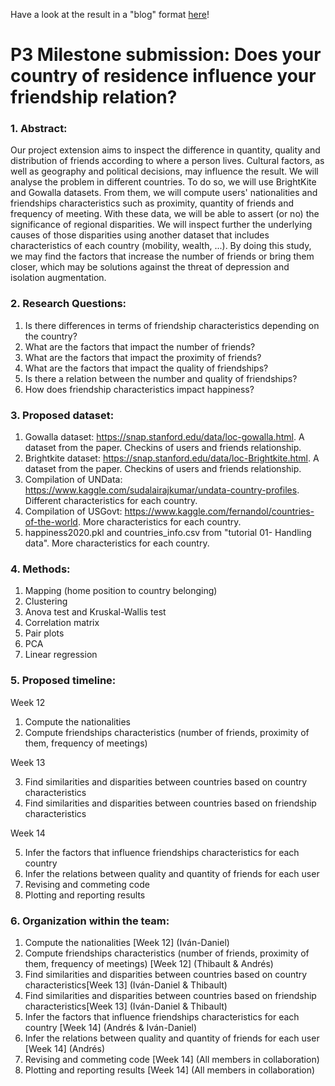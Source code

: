 Have a look at the result in a "blog" format [here](https://asreva.github.io/2020-12-18-markdown/)!

# P3 Milestone submission: Does your country of residence influence your friendship relation?
### 1. Abstract:
Our project extension aims to inspect the difference in quantity, quality and distribution of friends according to where a person lives. Cultural factors, as well as geography and political decisions, may influence the result. We will analyse the problem in different countries.
To do so, we will use BrightKite and Gowalla datasets. From them, we will compute users' nationalities and friendships characteristics such as proximity, quantity of friends and frequency of meeting. With these data, we will be able to assert (or no) the significance of regional disparities. We will inspect further the underlying causes of those disparities using another dataset that includes characteristics of each country (mobility, wealth, ...). 
By doing this study, we may find the factors that increase the number of friends or bring them closer, which may be solutions against the threat of depression and isolation augmentation.
### 2. Research Questions:
1. Is there differences in terms of friendship characteristics depending on the country?
2. What are the factors that impact the number of friends? 
3. What are the factors that impact the proximity of friends?
4. What are the factors that impact the quality of friendships?
5. Is there a relation between the number and quality of friendships?
6. How does friendship characteristics impact happiness?
### 3. Proposed dataset:
1. Gowalla dataset: https://snap.stanford.edu/data/loc-gowalla.html. A dataset from the paper. Checkins of users and friends relationship.
2. Brightkite dataset: https://snap.stanford.edu/data/loc-Brightkite.html. A dataset from the paper. Checkins of users and friends relationship.
3. Compilation of UNData: https://www.kaggle.com/sudalairajkumar/undata-country-profiles. Different characteristics for each country.
4. Compilation of USGovt: https://www.kaggle.com/fernandol/countries-of-the-world. More characteristics for each country.
5. happiness2020.pkl and countries_info.csv from "tutorial 01- Handling data". More characteristics for each country.
### 4. Methods:
1. Mapping (home position to country belonging)
2. Clustering
3. Anova test and Kruskal-Wallis test
4. Correlation matrix
5. Pair plots
6. PCA
7. Linear regression
### 5. Proposed timeline:
Week 12
1. Compute the nationalities
2. Compute friendships characteristics (number of friends, proximity of them, frequency of meetings)

Week 13

3. Find similarities and disparities between countries based on country characteristics
4. Find similarities and disparities between countries based on friendship characteristics

Week 14

5. Infer the factors that influence friendships characteristics for each country
6. Infer the relations between quality and quantity of friends for each user
7. Revising and commeting code
8. Plotting and reporting results
### 6. Organization within the team:
1. Compute the nationalities [Week 12] (Iván-Daniel)
2. Compute friendships characteristics (number of friends, proximity of them, frequency of meetings) [Week 12] (Thibault & Andrés)
3. Find similarities and disparities between countries based on country characteristics[Week 13] (Iván-Daniel & Thibault)
4. Find similarities and disparities between countries based on friendship characteristics[Week 13] (Iván-Daniel & Thibault)
5. Infer the factors that influence friendships characteristics for each country [Week 14] (Andrés & Iván-Daniel)
6. Infer the relations between quality and quantity of friends for each user [Week 14] (Andrés)
7. Revising and commeting code [Week 14] (All members in collaboration)
8. Plotting and reporting results [Week 14] (All members in collaboration)
